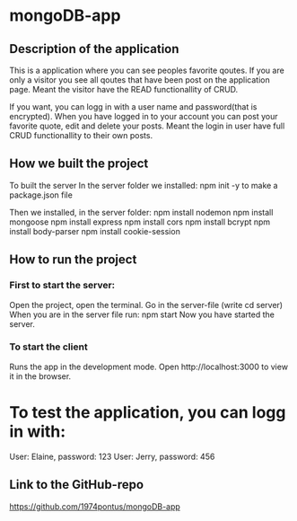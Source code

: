 # mongoDB-app

## Description of the application
This is a application where you can see peoples favorite qoutes. 
If you are only a visitor you see all qoutes that have been post on the application page. Meant the visitor have the READ functionallity of CRUD. 

If you want, you can logg in with a user name and password(that is encrypted). When you have logged in to your account you can post your favorite quote, edit and delete your posts. Meant the login in user  have full CRUD functionallity to their own posts. 

## How we built the project
To built the server
In the server folder we installed: npm init -y to make a package.json file

Then we installed, in the server folder:
npm install nodemon 
npm install mongoose
npm install express
npm install cors
npm install bcrypt
npm install body-parser
npm install cookie-session
    
## How to run the project

### First to start the server:
Open the project, open the terminal.
Go in the server-file (write cd server)
When you are in the server file run: npm start
Now you have started the server.

### To start the client
Runs the app in the development mode.
Open http://localhost:3000 to view it in the browser.

# To test the application, you can logg in with:
User: Elaine, password: 123
User: Jerry, password: 456

## Link to the GitHub-repo
https://github.com/1974pontus/mongoDB-app